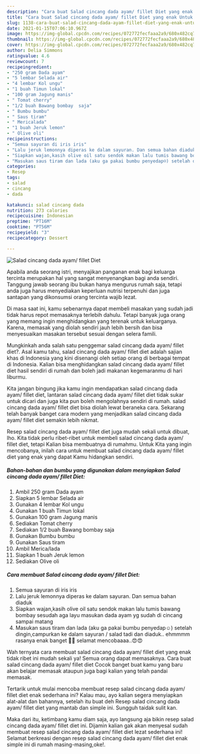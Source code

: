 ```yaml
---
description: "Cara buat Salad cincang dada ayam/ fillet Diet yang enak Untuk Jualan"
title: "Cara buat Salad cincang dada ayam/ fillet Diet yang enak Untuk Jualan"
slug: 1138-cara-buat-salad-cincang-dada-ayam-fillet-diet-yang-enak-untuk-jualan
date: 2021-01-15T07:06:10.967Z
image: https://img-global.cpcdn.com/recipes/072772fecfaaa2a9/680x482cq70/salad-cincang-dada-ayam-fillet-diet-foto-resep-utama.jpg
thumbnail: https://img-global.cpcdn.com/recipes/072772fecfaaa2a9/680x482cq70/salad-cincang-dada-ayam-fillet-diet-foto-resep-utama.jpg
cover: https://img-global.cpcdn.com/recipes/072772fecfaaa2a9/680x482cq70/salad-cincang-dada-ayam-fillet-diet-foto-resep-utama.jpg
author: Delia Simmons
ratingvalue: 4.6
reviewcount: 7
recipeingredient:
- "250 gram Dada ayam"
- "5 lembar Selada air"
- "4 lembar Kol ungu"
- "1 buah Timun lokal"
- "100 gram Jagung manis"
- " Tomat cherry"
- "1/2 buah Bawang bombay  saja"
- " Bumbu bumbu"
- " Saus tiram"
- " Mericalada"
- "1 buah Jeruk lemon"
- " Olive oli"
recipeinstructions:
- "Semua sayuran di iris iris"
- "Lalu jeruk lemonnya diperas ke dalam sayuran. Dan semua bahan diaduk"
- "Siapkan wajan,kasih olive oil satu sendok makan lalu tumis bawang bombay sesudah aga layu masukan dada ayam yg sudah di cincang sampai matang"
- "Masukan saus tiram dan lada (aku ga pakai bumbu penyedap☺️) setelah dingin,campurkan ke dalam sayuran / salad tadi dan diaduk.. ehmmmm rasanya enak banget 🤤🤤 selamat mencobaaaa..😍😍"
categories:
- Resep
tags:
- salad
- cincang
- dada

katakunci: salad cincang dada 
nutrition: 273 calories
recipecuisine: Indonesian
preptime: "PT16M"
cooktime: "PT56M"
recipeyield: "3"
recipecategory: Dessert

---
```



![Salad cincang dada ayam/ fillet Diet](https://img-global.cpcdn.com/recipes/072772fecfaaa2a9/680x482cq70/salad-cincang-dada-ayam-fillet-diet-foto-resep-utama.jpg)

Apabila anda seorang istri, menyajikan panganan enak bagi keluarga tercinta merupakan hal yang sangat menyenangkan bagi anda sendiri. Tanggung jawab seorang ibu bukan hanya mengurus rumah saja, tetapi anda juga harus menyediakan keperluan nutrisi terpenuhi dan juga santapan yang dikonsumsi orang tercinta wajib lezat.

Di masa  saat ini, kamu sebenarnya dapat membeli masakan yang sudah jadi tidak harus repot memasaknya terlebih dahulu. Tetapi banyak juga orang yang memang ingin menghidangkan yang terenak untuk keluarganya. Karena, memasak yang diolah sendiri jauh lebih bersih dan bisa menyesuaikan masakan tersebut sesuai dengan selera famili. 



Mungkinkah anda salah satu penggemar salad cincang dada ayam/ fillet diet?. Asal kamu tahu, salad cincang dada ayam/ fillet diet adalah sajian khas di Indonesia yang kini disenangi oleh setiap orang di berbagai tempat di Indonesia. Kalian bisa menghidangkan salad cincang dada ayam/ fillet diet hasil sendiri di rumah dan boleh jadi makanan kegemaranmu di hari liburmu.

Kita jangan bingung jika kamu ingin mendapatkan salad cincang dada ayam/ fillet diet, lantaran salad cincang dada ayam/ fillet diet tidak sukar untuk dicari dan juga kita pun boleh mengolahnya sendiri di rumah. salad cincang dada ayam/ fillet diet bisa diolah lewat beraneka cara. Sekarang telah banyak banget cara modern yang menjadikan salad cincang dada ayam/ fillet diet semakin lebih nikmat.

Resep salad cincang dada ayam/ fillet diet juga mudah sekali untuk dibuat, lho. Kita tidak perlu ribet-ribet untuk membeli salad cincang dada ayam/ fillet diet, tetapi Kalian bisa membuatnya di rumahmu. Untuk Kita yang ingin mencobanya, inilah cara untuk membuat salad cincang dada ayam/ fillet diet yang enak yang dapat Kamu hidangkan sendiri.

<!--inarticleads1-->

##### Bahan-bahan dan bumbu yang digunakan dalam menyiapkan Salad cincang dada ayam/ fillet Diet:

1. Ambil 250 gram Dada ayam
1. Siapkan 5 lembar Selada air
1. Gunakan 4 lembar Kol ungu
1. Gunakan 1 buah Timun lokal
1. Gunakan 100 gram Jagung manis
1. Sediakan  Tomat cherry
1. Sediakan 1/2 buah Bawang bombay  saja
1. Gunakan  Bumbu bumbu
1. Gunakan  Saus tiram
1. Ambil  Merica/lada
1. Siapkan 1 buah Jeruk lemon
1. Sediakan  Olive oli




<!--inarticleads2-->

##### Cara membuat Salad cincang dada ayam/ fillet Diet:

1. Semua sayuran di iris iris
1. Lalu jeruk lemonnya diperas ke dalam sayuran. Dan semua bahan diaduk
1. Siapkan wajan,kasih olive oil satu sendok makan lalu tumis bawang bombay sesudah aga layu masukan dada ayam yg sudah di cincang sampai matang
1. Masukan saus tiram dan lada (aku ga pakai bumbu penyedap☺️) setelah dingin,campurkan ke dalam sayuran / salad tadi dan diaduk.. ehmmmm rasanya enak banget 🤤🤤 selamat mencobaaaa..😍😍




Wah ternyata cara membuat salad cincang dada ayam/ fillet diet yang enak tidak ribet ini mudah sekali ya! Semua orang dapat memasaknya. Cara buat salad cincang dada ayam/ fillet diet Cocok banget buat kamu yang baru akan belajar memasak ataupun juga bagi kalian yang telah pandai memasak.

Tertarik untuk mulai mencoba membuat resep salad cincang dada ayam/ fillet diet enak sederhana ini? Kalau mau, ayo kalian segera menyiapkan alat-alat dan bahannya, setelah itu buat deh Resep salad cincang dada ayam/ fillet diet yang mantab dan simple ini. Sungguh taidak sulit kan. 

Maka dari itu, ketimbang kamu diam saja, ayo langsung aja bikin resep salad cincang dada ayam/ fillet diet ini. Dijamin kalian gak akan menyesal sudah membuat resep salad cincang dada ayam/ fillet diet lezat sederhana ini! Selamat berkreasi dengan resep salad cincang dada ayam/ fillet diet enak simple ini di rumah masing-masing,oke!.


